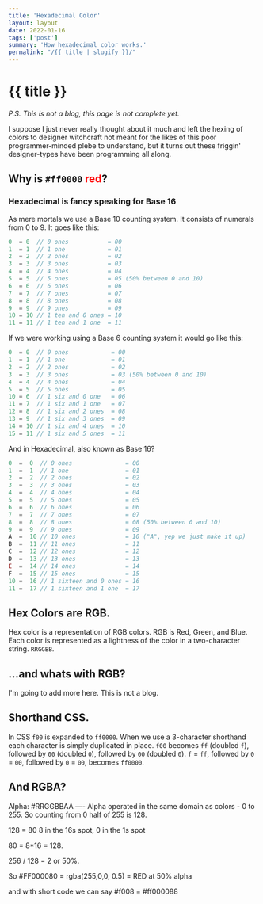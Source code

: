 ```yaml
---
title: 'Hexadecimal Color'
layout: layout
date: 2022-01-16
tags: ['post']
summary: 'How hexadecimal color works.'
permalink: "/{{ title | slugify }}/"
---
```


# {{ title }}

*P.S.  This is not a blog, this page is not complete yet.*

I suppose I just never really thought about it much and left the hexing of colors to designer witchcraft not meant for the likes of this poor programmer-minded plebe to understand, but it turns out these friggin' designer-types have been programming all along.

## Why is `#ff0000` <span style="color:#f00">red</span>?

### Hexadecimal is fancy speaking for Base 16

As mere mortals we use a Base 10 counting system.  It consists of numerals from 0 to 9.  It goes like this:

```js
0  = 0  // 0 ones           = 00
1  = 1  // 1 one            = 01
2  = 2  // 2 ones           = 02
3  = 3  // 3 ones           = 03
4  = 4  // 4 ones           = 04
5  = 5  // 5 ones           = 05 (50% between 0 and 10)
6  = 6  // 6 ones           = 06
7  = 7  // 7 ones           = 07
8  = 8  // 8 ones           = 08
9  = 9  // 9 ones           = 09
10 = 10 // 1 ten and 0 ones = 10
11 = 11 // 1 ten and 1 one  = 11
```

If we were working using a Base 6 counting system it would go like this:

```js
0  = 0  // 0 ones            = 00
1  = 1  // 1 one             = 01
2  = 2  // 2 ones            = 02
3  = 3  // 3 ones            = 03 (50% between 0 and 10)
4  = 4  // 4 ones            = 04
5  = 5  // 5 ones            = 05
10 = 6  // 1 six and 0 one   = 06
11 = 7  // 1 six and 1 one   = 07
12 = 8  // 1 six and 2 ones  = 08
13 = 9  // 1 six and 3 ones  = 09
14 = 10 // 1 six and 4 ones  = 10
15 = 11 // 1 six and 5 ones  = 11
```

And in Hexadecimal, also known as Base 16?

```js
0  =  0  // 0 ones               = 00
1  =  1  // 1 one                = 01
2  =  2  // 2 ones               = 02
3  =  3  // 3 ones               = 03
4  =  4  // 4 ones               = 04
5  =  5  // 5 ones               = 05
6  =  6  // 6 ones               = 06
7  =  7  // 7 ones               = 07
8  =  8  // 8 ones               = 08 (50% between 0 and 10)
9  =  9  // 9 ones               = 09
A  =  10 // 10 ones              = 10 ("A", yep we just make it up)
B  =  11 // 11 ones              = 11
C  =  12 // 12 ones              = 12
D  =  13 // 13 ones              = 13
E  =  14 // 14 ones              = 14
F  =  15 // 15 ones              = 15
10 =  16 // 1 sixteen and 0 ones = 16
11 =  17 // 1 sixteen and 1 one  = 17
```

## Hex Colors are RGB.

Hex color is a representation of RGB colors.  RGB is Red, Green, and Blue.  Each color is represented as a lightness of the color in a two-character string.  `RRGGBB`.

## ...and whats with RGB?

I'm going to add more here.  This is not a blog.


## Shorthand CSS.
In CSS `f00` is expanded to `ff0000`.  When we use a 3-character shorthand each character is simply duplicated in place.  `f00` becomes `ff` (doubled `f`), followed by `00` (doubled `0`), followed by `00` (doubled `0`).  `f` = `ff`, followed by `0` = `00`, followed by `0` = `00`, becomes `ff0000`.

## And RGBA?

Alpha: #RRGGBBAA —- Alpha operated in the same domain as colors - 0 to 255.  So counting from 0 half of 255 is 128.

128 = 80
8 in the 16s spot, 0 in the 1s spot

80 = 8*16 = 128.

256 / 128 = 2 or 50%.

So #FF000080 = rgba(255,0,0, 0.5) = RED at 50% alpha

and with short code we can say #f008 = #ff000088